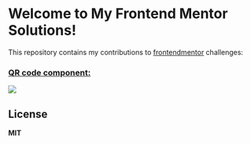 # Welcome to My Frontend Mentor Solutions!

This repository contains my contributions to [frontendmentor](https://www.frontendmentor.io/) challenges:

### [QR code component:](https://github.com/mrv90/frontend-mentor/tree/main/qr-code-component-main)
![](https://res.cloudinary.com/dz209s6jk/image/upload/f_auto,q_auto,w_700/Challenges/cybxdhr4wewlscvco9dd.jpg)

## License
**MIT**
